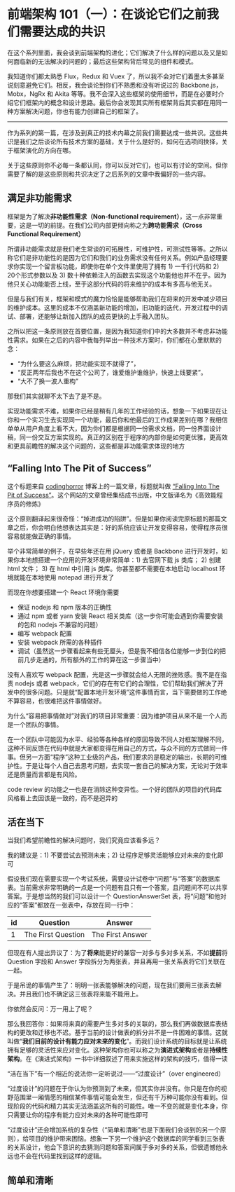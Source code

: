 # 前端架构 101（一）：在谈论它们之前我们需要达成的共识

在这个系列里面，我会谈到前端架构的进化；它们解决了什么样的问题以及又是如何面临新的无法解决的问题的；最后这些架构背后常见的组件和模式。 

我知道你们都太熟悉 Flux，Redux 和 Vuex 了，所以我不会对它们着墨太多甚至说刻意避免它们。相反，我会谈论到你们不熟悉和没有听说过的 Backbone.js，Mobx，NgRx 和 Akita 等等。我不会深入这些框架的使用细节，而是在必要时介绍它们框架内的概念和设计思路。最后你会发现其实所有框架背后其实都在用同一种方案解决问题，你也有能力创建自己的框架了。

---

作为系列的第一篇，在涉及到真正的技术内幕之前我们需要达成一些共识。这些共识是我们之后谈论所有技术方案的基础，关于什么是好的，如何在选项间抉择，关于框架演化的方向在哪。

关于这些原则你不必每一条都认同，你可以反对它们，也可以有讨论的空间。但你需要了解的是这些原则和共识决定了之后系列的文章中我偏好的一些内容。

## 满足非功能需求

框架是为了解决**非功能性需求（Non-functional requirement）**，这一点非常重要，这是一切的前提。在我们公司内部更倾向称之为**跨功能需求（Cross Functional Requirement）**

所谓非功能需求就是我们老生常谈的可拓展性，可维护性，可测试性等等。之所以称它们是非功能性的是因为它们和我们的业务需求没有任何关系。例如产品经理要求你实现一个留言板功能，即使你在单个文件里使用了拥有 1) 一千行代码和 2) 20个形式参数以及 3) 数十种依赖注入的函数去实现这个功能他也并不在乎。因为他只关心功能能否上线，至于这部分代码的将来维护的成本有多高与他无关。

但是与我们有关，框架和模式的魔力恰恰是能够帮助我们在将来的开发中减少项目的维护成本。这里的成本不仅涵盖新功能的增加，旧功能的迭代，开发过程中的调试、部署，还能够让新加入团队的成员更快的上手融入团队。

之所以把这一条原则放在首要位置，是因为我知道你们中的大多数并不考虑非功能性需求。如果在之后的内容中我每列举出一种技术方案时，你们都在心里默默的念：

- “为什么要这么麻烦，把功能实现不就得了”，
- “反正两年后我也不在这个公司了，谁爱维护谁维护，快速上线要紧”。
- “大不了换一波人重构”

那我们其实就聊不太下去了是不是。

实现功能需求不难，如果你已经是稍有几年的工作经验的话，想象一下如果现在让你和一个实习生去实现同一个功能，最后你和他最后的工作成果差别在哪？我相信单单从用户角度上看不大，因为你们都是根据同一份需求文档，同一份界面设计稿，同一份交互方案实现的。真正的区别在于程序的内部你是如何更优雅，更高效和更具前瞻性的解决这个问题的，这些都是非功能需求体现的地方

## “Falling Into The Pit of Success”

这个标题来自 [codinghorror](https://blog.codinghorror.com/) 博客上的一篇文章，标题就叫做 [“Falling Into The Pit of Success”](https://blog.codinghorror.com/falling-into-the-pit-of-success/)。这个网站的文章曾经集结成书出版，中文版译名为《高效能程序员的修炼》

这个原则翻译起来很奇怪：“掉进成功的陷阱”。但是如果你阅读完原标题的那篇文章之后，你会明白他想表达其实是：好的系统应该让开发变得容易，使得程序员很容易就能做正确的事情。

举个非常简单的例子，在早些年还在用 jQuery 或者是 Backbone 进行开发时，如果你本地想搭建一个应用的开发环境非常简单：1) 去官网下载 js 类库； 2) 创建 html 文件； 3) 在 html 中引用 js 类库。你甚至都不需要在本地启动 localhost 环境就能在本地使用 notepad 进行开发了

而现在你想要搭建一个 React 环境你需要

- 保证 nodejs 和 npm 版本的正确性
- 通过 npm 或者 yarn 安装 React 相关类库（这一步你可能会遇到你需要安装的包和 nodejs 不兼容的问题）
- 编写 webpack 配置
- 安装 webpack 所需的各种插件
- 调试（虽然这一步骤看起来有些无厘头，但是我不相信各位能够一步到位的把前几步走通的，所有额外的工作的算在这一步骤当中）

没有人喜欢写 webpack 配置，光是这一步骤就会给人无限的挫败感。我不是在指责 nodejs 或者 webpack，它们的存在有它们的合理性，它们帮助我们解决了开发中的很多问题。只是就“配置本地开发环境”这件事情而言，当下需要做的工作绝不算容易，也很难把这件事情做好。

为什么“容易把事情做对”对我们的项目非常重要：因为维护项目从来不是一个人而是一个团队的事情。

在一个团队中可能因为水平、经验等各种各样的原因导致不同人对框架理解不同，这种不同反馈在代码中就是大家都变得在用自己的方式，与众不同的方式做同一件事。但另一方面“程序”这种工业级的产品，我们要求的是稳定的输出，长期的可维护性。于是让每个人自己去思考问题，去实现一套自己的解决方案，无论对于效率还是质量而言都是有风险。

code review 的功能之一也是在消除这种变异性。一个好的团队的项目的代码库风格看上去因该是一致的，而不是迥异的

## 活在当下

当我们希望前瞻性的解决问题时，我们究竟应该看多远？

我的建议是：1) 不要尝试去预测未来；2) 让程序足够灵活能够应对未来的变化即可

假设我们现在需要实现一个考试系统，需要设计试卷中“问题”与“答案”的数据库表。当前需求非常明确的一点是一个问题有且只有一个答案，且问题间不可以共享答案。于是想当然的我们可以设计一个 QuestionAnswerSet 表，将“问题”和他对应的“答案”都放在一张表中，存放在同一行中：

| id   | Question           | Answer           |
| ---- | ------------------ | ---------------- |
| 1    | The First Question | The First Answer |

但现在有人提出异议了：为了**将来**能更好的兼容一对多与多对多关系，不如**提前**将 Question 字段和 Answer 字段拆分为两张表，并且再用一张关系表将它们关联在一起。

于是吊诡的事情产生了：明明一张表能够解决的问题，现在我们要用三张表去解决。并且我们也不确定这三张表将来能不能用上。

你依然会反问：万一用上了呢？

那么我回答你：如果将来真的需要产生多对多的关联的，那么我们再做数据库表结构的更改和迁移也不迟。基于当前的设计做表的拆分并不是一件困难的事情。这就叫做“**我们目前的设计有能力应对未来的变化**”。而我们设计系统的目标就是让系统拥有足够的灵活性来应对变化。这种架构你也可以称之为**演进式架构**或者是**持续性架构**。在《演进式架构》一书中详细叙述了用来实施这样的架构的技巧，值得一读

“活在当下”有一个相近的说法你一定听说过——“过度设计”（over engineered）

“过度设计”的问题在于你认为你预测到了未来，但其实你并没有。你只是在你的视野范围里一厢情愿的相信某件事情可能会发生，但还有千万种可能你没有看到。但现阶段的代码和精力其实无法涵盖这所有的可能性。唯一不变的就是变化本身，你只需要让你的程序有能力应对未来的各种可能性即可

“过度设计”还会增加系统的复杂性（“简单和清晰”也是下面我们会谈到的另一个原则），给项目的维护带来困恼。想象一下另一个维护这个数据库的同学看到三张表的关系设计，他会下意识的去猜测问题和答案间属于多对多的关系，但很遗憾他永远也不会在代码里找到这样的逻辑。

## 简单和清晰

